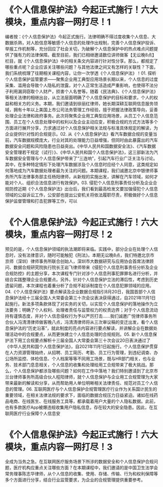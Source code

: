 # 《个人信息保护法》今起正式施行！六大模块，重点内容一网打尽！1

编者按：《个人信息保护法》今起正式施行。法律明确不得过度收集个人信息、大数据杀熟，对人脸信息等敏感个人信息的处理作出规制，完善个人信息保护投诉、举报工作机制等，充分回应了社会关切，为破解个人信息保护中的热点难点问题提供了强有力的法律保障。截至目前，我们已相继邀请数位讲师做客【无讼晚8点】栏目，就《个人信息保护法》中的相关条文内容进行针对性分享。那么，都规定了哪些重点呢？企业应该关注哪些问题？与其他法律之间又有怎样的关联性？下面，我们系统梳理了往期相关课程内容，让你一次学透《个人信息保护法》！01. 探析个人信息保护监管要求——聚焦企业用工典型应用场景长期以来，个人信息的过度采集、滥用会导致个人隐私的泄露，对个人正常生活造成严重影响，也使得不法分子利用漏洞窃取个人财产，损害个人名誉等。随着《民法典》、《个人信息保护法》等相关法律的相继出台，从立法层面明确了个人信息保护的目标和要求，个人的权益和相关方的义务。本期，我们邀请到徐丽红律师，她长期深耕互联网信息服务领域，拥有十年以上美国上市公司法务管理工作经验，擅于把握法律政策导向，妥善处理企业法律和政府事务。此次将聚焦企业用工典型应用场景，从员工个人信息范围、员工在个人信息处理中的权利以及企业主动应变，积极合规的方式方法等多个方面进行展开分享，力求通过对个人信息保护相关法规与标准具体规定的解读，为企业提供针对性的合规提示。02. 从《个人信息保护法》看汽车数据合规的变量当前，汽车数据规模庞大，行业对其的处理能力日益增强，但同时由此暴露出的汽车数据安全问题和风险隐患也日益突出。《中华人民共和国数据安全法》、《汽车数据安全管理若干规定（试行）》、《中华人民共和国个人信息保护法》，这三部新法为汽车数据安全管理与个人信息保护带来了“三连响”，引起汽车行业广泛关注与讨论。其中，在多种特定情形下处理汽车数据涉及个人信息时应经个人同意，这类规定如何落地成为汽车数据处理者最为关注的问题。本期课程，我们诚邀北京中银律师事务所汽车法律事务部主任杨阳律师，从新规的实施出发，讲解在汽车领域，如何才能对个人、组织合法信息进行有效保护。03. 侵犯个人信息刑事责任分析及企业合规防控近期《个人信息保护法》出台后，我们看到最高检发文要加强侵犯个人信息领域的公益诉讼工作，公安部也提出公安机关将依法履职尽责，积极做好个人信息保护监督管理和打击犯罪等工作，可以

# 《个人信息保护法》今起正式施行！六大模块，重点内容一网打尽！2

预见的是，个人信息保护领域的执法潮即将来临。实践中，部分企业在处理个人信息时，没有法律意识，随时可能触犯《刑法》。本期无讼晚8点，我们特邀北京市京师（深圳）律师事务所联合创始人，深圳市大数据研究与应用协会首席法律顾问、数据合规研究院执行院长王岩飞律师带来《侵犯个人信息刑事责任分析及企业合规防控》的主题分享，本次课程专门针对涉个人信息刑事犯罪罪名进行分析，并结合实践整理企业合规要点。另外，针对个人信息保护立法的滞后性，考虑到历史遗留问题，本次课程也着重分析了合规不起诉制度在个人信息犯罪领域的应用。04.《个人信息保护法》要点解读及企业数据合规指引8月20日，我国首部个人信息保护法经十三届全国人大常委会第三十次会议表决获得通过，自2021年11月1日起施行。新法多项条款体现了对实务的关切，以实现个人信息保护的落地操作为立法要务；明确了个人权利、处理者责任与监管权力的权责边界；对于个人信息流动持有谨慎态度，并对个人信息侵权行为予以严厉打击......我们诚邀广悦律师事务所合伙人冯清清律师做客晚八点，冯清清律师将从三次审议稿的变迁出发，看个人信息保护法的“历史沿革”，就此制度的亮点内容进行要点解读，并讲解企业在数据处理活动中的合规要点，从而更快建立个人信息处理的合规规则。05. 新个人信息保护法下用工合规要点解析十三届全国人大常委会第三十次会议20日表决通过了《中华人民共和国个人信息保护法》，自2021年11月1日起施行。个人信息保护贯穿在人力资源管理始终，从招聘、员工简历、考勤、员工行为管理，到违纪调查、办公场所监控、体检信息、个人档案等等不同用工场景，既与HR部门相关，也与业务、技术部门息息相关，个人信息的收集和处理给用工合规带来了极大挑战。那么，个人信息保护都涉及哪些问题？如何在工作中落地？我们特别邀请到了北京市兰台律师事务所高级合伙人程阳律师，就个人信息保护与企业用工合规管理为大家带来最新的解读和分享，从而帮助用人单位明晰相关法律责任、规范对员工个人信息的管理。06. 互联网医疗与个人信息保护合规管理医疗行业作为关系国计民生的重要领域，在相关法律法规的要求下，面临的数据合规压力日益紧迫。诸如在线药品电商、在线医生、在线服务工具等，都承载着用户大量的个人隐私数据。此前，也有多款医疗App被爆违规收集用户隐私信息，存在较大的安全隐患。因此，在互联网医疗行业保障个人信息安

# 《个人信息保护法》今起正式施行！六大模块，重点内容一网打尽！3

全成为当务之急。在互联网医疗服务场景下所涉的数据安全和个人信息保护合规问题，医疗机构应重点关注哪些方面？在本期课程中，我们邀请的是中国卫生法学会常务理事陈志华律师，从个人信息的收集、使用、存储、传输、行为和权利保障等多个方面进行分享，结合行业监管要求，为企业的合规管理提供重要参考。

